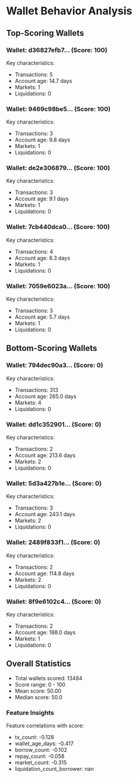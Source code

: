 # Wallet Behavior Analysis

## Top-Scoring Wallets

### Wallet: d36827efb7... (Score: 100)

Key characteristics:
- Transactions: 5
- Account age: 14.7 days
- Markets: 1
- Liquidations: 0

### Wallet: 9469c98be5... (Score: 100)

Key characteristics:
- Transactions: 3
- Account age: 9.8 days
- Markets: 1
- Liquidations: 0

### Wallet: de2e306879... (Score: 100)

Key characteristics:
- Transactions: 3
- Account age: 9.1 days
- Markets: 1
- Liquidations: 0

### Wallet: 7cb440dca0... (Score: 100)

Key characteristics:
- Transactions: 4
- Account age: 8.3 days
- Markets: 1
- Liquidations: 0

### Wallet: 7059e6023a... (Score: 100)

Key characteristics:
- Transactions: 3
- Account age: 5.7 days
- Markets: 1
- Liquidations: 0

## Bottom-Scoring Wallets

### Wallet: 794dec90a3... (Score: 0)

Key characteristics:
- Transactions: 313
- Account age: 265.0 days
- Markets: 4
- Liquidations: 0

### Wallet: dd1c352901... (Score: 0)

Key characteristics:
- Transactions: 2
- Account age: 213.6 days
- Markets: 2
- Liquidations: 0

### Wallet: 5d3a427b1e... (Score: 0)

Key characteristics:
- Transactions: 3
- Account age: 243.1 days
- Markets: 2
- Liquidations: 0

### Wallet: 2489f833f1... (Score: 0)

Key characteristics:
- Transactions: 2
- Account age: 114.8 days
- Markets: 2
- Liquidations: 0

### Wallet: 8f9e6102c4... (Score: 0)

Key characteristics:
- Transactions: 2
- Account age: 188.0 days
- Markets: 1
- Liquidations: 0

## Overall Statistics

- Total wallets scored: 13484
- Score range: 0 - 100
- Mean score: 50.00
- Median score: 50.0

### Feature Insights

Feature correlations with score:

- tx_count: -0.128
- wallet_age_days: -0.417
- borrow_count: -0.102
- repay_count: -0.058
- market_count: -0.315
- liquidation_count_borrower: nan
